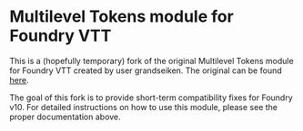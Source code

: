 # Multilevel Tokens module for Foundry VTT

This is a (hopefully temporary) fork of the original Multilevel Tokens module for Foundry VTT created by user grandseiken. The original can be found [here](https://github.com/grandseiken/foundryvtt-mulitlevel-tokens).

The goal of this fork is to provide short-term compatibility fixes for Foundry v10. For detailed instructions on how to use this module, please see the proper documentation above.
